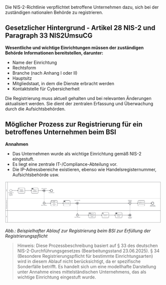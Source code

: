 Die NIS-2-Richtlinie verpflichtet betroffene Unternehmen dazu, sich bei der zuständigen nationalen Behörde zu registrieren.

## Gesetzlicher Hintergrund - Artikel 28 NIS-2 und Paragraph 33 NIS2UmsuCG
**Wesentliche und wichtige Einrichtungen müssen der zuständigen Behörde Informationen bereitstellen, darunter:**
- Name der Einrichtung
- Rechtsform
- Branche (nach Anhang I oder II)
- Hauptsitz
- Mitgliedstaat, in dem die Dienste erbracht werden
- Kontaktstelle für Cybersicherheit

Die Registrierung muss aktuell gehalten und bei relevanten Änderungen aktualisiert werden. Sie dient der zentralen Erfassung und Überwachung durch die Aufsichtsbehörden.

## Möglicher Prozess zur Registrierung für ein betroffenes Unternehmen beim BSI

**Annahmen**
- Das Unternehmen wurde als wichtige Einrichtung gemäß NIS-2 eingestuft.
- Es liegt eine zentrale IT-/Compliance-Abteilung vor.
- Die IP-Adressbereiche existieren, ebenso wie Handelsregisternummer, Aufsichtsbehörde usw.

![Prozessmodell zur Registrierung](media/Registrierung_bpmn.png)

*Abb.: Beispielhafter Ablauf zur Registrierung beim BSI zur Erfüllung der Registrierungspflicht*

> Hinweis: Diese Prozessbeschreibung basiert auf § 33 des deutschen NIS-2-Durchführungsgesetzes (Bearbeitungsstand 23.06.2025). § 34 (Besondere Registrierungspflicht für bestimmte Einrichtungsarten) wird in diesem Ablauf nicht berücksichtigt, da er spezifische Sonderfälle betrifft. Es handelt sich um eine modellhafte Darstellung unter Annahme eines mittelständischen Unternehmens, das als wichtige Einrichtung eingestuft wurde.
